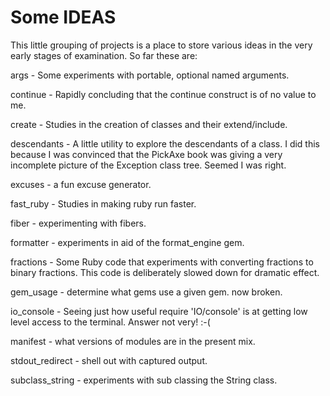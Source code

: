 # Some IDEAS

This little grouping of projects is a place to store various ideas in the
very early stages of examination. So far these are:

args - Some experiments with portable, optional named arguments.

continue - Rapidly concluding that the continue construct is of no value to me.

create - Studies in the creation of classes and their extend/include.

descendants - A little utility to explore the descendants of a class. I did this
because I was convinced that the PickAxe book was giving a very incomplete
picture of the Exception class tree. Seemed I was right.

excuses - a fun excuse generator.

fast_ruby - Studies in making ruby run faster.

fiber - experimenting with fibers.

formatter - experiments in aid of the format_engine gem.

fractions - Some Ruby code that experiments with converting fractions to
binary fractions. This code is deliberately slowed down for dramatic effect.

gem_usage - determine what gems use a given gem. now broken.

io_console - Seeing just how useful require 'IO/console' is at getting low
level access to the terminal. Answer not very! :-(

manifest - what versions of modules are in the present mix.

stdout_redirect - shell out with captured output.

subclass_string - experiments with sub classing the String class.
